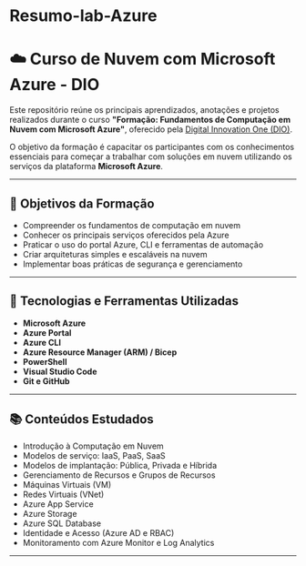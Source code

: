 # Resumo-lab-Azure

# ☁️ Curso de Nuvem com Microsoft Azure - DIO

Este repositório reúne os principais aprendizados, anotações e projetos realizados durante o curso **"Formação: Fundamentos de Computação em Nuvem com Microsoft Azure"**, oferecido pela [Digital Innovation One (DIO)](https://www.dio.me/). 

O objetivo da formação é capacitar os participantes com os conhecimentos essenciais para começar a trabalhar com soluções em nuvem utilizando os serviços da plataforma **Microsoft Azure**.

---

## 🎯 Objetivos da Formação

- Compreender os fundamentos de computação em nuvem
- Conhecer os principais serviços oferecidos pela Azure
- Praticar o uso do portal Azure, CLI e ferramentas de automação
- Criar arquiteturas simples e escaláveis na nuvem
- Implementar boas práticas de segurança e gerenciamento

---

## 🧰 Tecnologias e Ferramentas Utilizadas

- **Microsoft Azure**
- **Azure Portal**
- **Azure CLI**
- **Azure Resource Manager (ARM) / Bicep**
- **PowerShell**
- **Visual Studio Code**
- **Git e GitHub**

---

## 📚 Conteúdos Estudados

- Introdução à Computação em Nuvem
- Modelos de serviço: IaaS, PaaS, SaaS
- Modelos de implantação: Pública, Privada e Híbrida
- Gerenciamento de Recursos e Grupos de Recursos
- Máquinas Virtuais (VM)
- Redes Virtuais (VNet)
- Azure App Service
- Azure Storage
- Azure SQL Database
- Identidade e Acesso (Azure AD e RBAC)
- Monitoramento com Azure Monitor e Log Analytics

---





